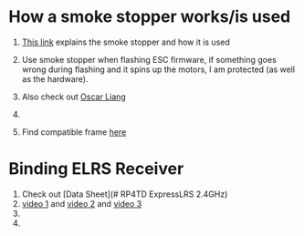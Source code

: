 
# How a smoke stopper works/is used

1. [This link](https://oscarliang.com/vifly-short-saver-2/) explains the smoke stopper and how it is used
2. Use smoke stopper when flashing ESC firmware, if something goes wrong during flashing and it spins up the motors, I am protected (as well as the hardware).
3. Also check out [Oscar Liang](https://oscarliang.com/dji-fpv-system-setup/)  
4. 


1.  Find compatible frame [here](https://oscarliang.com/frames-dji-air-unit/) 



# Binding ELRS Receiver
1. Check out [Data Sheet](# RP4TD ExpressLRS 2.4GHz) 
2. [video 1](https://www.youtube.com/watch?v=DbzECzpG0nw) and [video 2](https://www.youtube.com/watch?v=kBMW1yvfWX4) and [video 3](https://www.youtube.com/watch?v=5B3Ds8Z7sbk) 
3. 
4. 